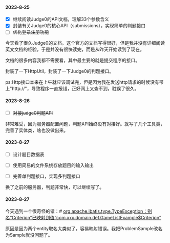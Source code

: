 #### 2023-8-25

- [x] 继续阅读Judge0的API文档，理解33个参数含义
- [x] 封装有关Judge0的核心API（submissions），实现简单的判题接口
- [ ] ~~优化登录注册功能~~

今天看了很久Judge0的文档。这个官方的文档写得很好，但是我并没有详细阅读英文文档的经验，于是并没有很快读完，而是从昨天开始读到了现在。

文档的很多内容我都不需要看，其中最主要的就是提交程序的接口。

封装了一下HttpUtil，封装了一下Judge0的判题接口。

ps:Http接口本来在上午就应该调试完，但是因为我在发送http请求的时候没有带上"http://"，导致程序一直报错，正好网上又查不到，耽误了很久。

#### 2023-8-26

- [ ] ~~对接judge0判题API~~

非常难受，因为服务器配置问题，判题API始终没有对接好。就写了几个工具类，完善了实体类，啥也没做出来。

#### 2023-8-27

- [ ] 设计题目数据表

- [ ] 使用简易的文件系统存放题目的输入输出

- [ ] 完善单判题接口，实现多判题接口

换了之前的服务器，判题非常快，可以继续写了。

#### 2023-8-27

今天遇到一个很奇怪的错：# [org.apache.ibatis.type.TypeException：别名“Criterion”已映射到值“com.xxx.domain.def.GameListExample$Criterion”](https://stackoverflow.com/questions/55902991/org-apache-ibatis-type-typeexception-the-alias-criterion-is-already-mapped-to)

原因是因为两个entity取名太类似了，容易映射错误。我把ProblemSample改名为Sample就没问题了。
